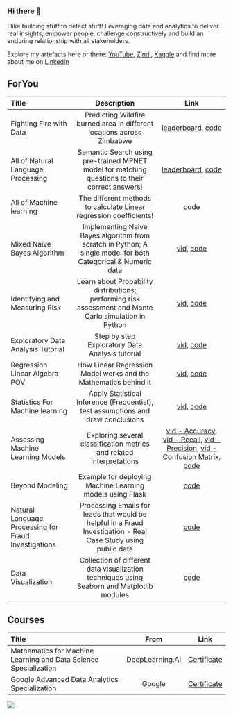 ### Hi there 👋

I like building stuff to detect stuff! Leveraging data and analytics to deliver real insights, empower people, challenge constructively and build an enduring relationship with all stakeholders.

Explore my artefacts here or there: [YouTube](https://www.youtube.com/@ammopy), [Zindi](https://zindi.africa/users/AmMoPy), [Kaggle](https://www.kaggle.com/amrmuhammad) and find more about me on [LinkedIn](https://www.linkedin.com/in/amrmuhamad)

## ForYou

|Title|Description|Link|
|:----|:----:|:----:|
|Fighting Fire with Data |Predicting Wildfire burned area in different locations across Zimbabwe |[leaderboard](https://zindi.africa/competitions/predict-fire-extent/leaderboard), [code](https://github.com/AmMoPy/Wildfire_Prediction_Challenge)|
|All of Natural Language Processing |Semantic Search using pre-trained MPNET model for matching questions to their correct answers! |[leaderboard](https://www.kaggle.com/competitions/dtc-zoomcamp-qa-challenge/leaderboard), [code](https://github.com/AmMoPy/semantic-search-question-answer)|
|All of Machine learning |The different methods to calculate Linear regression coefficients! |[code](https://github.com/AmMoPy/Simple_Multiple_Bayesian_Linear_Regression)|
|Mixed Naive Bayes Algorithm |Implementing Naive Bayes algorithm from scratch in Python; A single model for both Categorical & Numeric data |[vid](https://youtu.be/wz8rkWFLdPQ), [code](https://github.com/AmMoPy/Mixed_Naive_Bayes_Classifier)|
|Identifying and Measuring Risk |Learn about Probability distributions; performing risk assessment and Monte Carlo simulation in Python |[vid](https://youtu.be/bs5rPzr8zr4), [code](https://github.com/AmMoPy/Probability_Distribution_Risk_Monte_Carlo)|
|Exploratory Data Analysis Tutorial |Step by step Exploratory Data Analysis tutorial |[vid](https://youtu.be/_57goAoPjBs), [code](https://github.com/AmMoPy/General_Linear_Model_GLM_ANOVA_T-test)|
|Regression Linear Algebra POV |How Linear Regression Model works and the Mathematics behind it |[vid](https://youtu.be/pmiV8hm-Ksg), [code](https://github.com/AmMoPy/Simple_Multiple_Bayesian_Linear_Regression)|
|Statistics For Machine learning |Apply Statistical Inference (Frequentist), test assumptions and draw conclusions |[vid](https://youtu.be/uLNK_ewiDrU), [code](https://github.com/AmMoPy/General_Linear_Model_GLM_ANOVA_T-test)|
|Assessing Machine Learning Models |Exploring several classification metrics and related interpretations |[vid - Accuracy](https://youtube.com/shorts/z_-PMXhDTqs?feature=share), [vid - Recall](https://youtube.com/shorts/-zFcVMprusU?feature=share), [vid - Precision](https://youtube.com/shorts/YIpKYK-O7Qo?feature=share), [vid - Confusion Matrix](https://youtube.com/shorts/gxubPcEgB4M?feature=share), [code](https://github.com/AmMoPy/Recall_Precision_Accuracy_Confusion_Matrix)|
|Beyond Modeling |Example for deploying Machine Learning models using Flask |[code](https://github.com/AmMoPy/Deploying_Machine_Learning_Model)|
|Natural Language Processing for Fraud Investigations |Processing Emails for leads that would be helpful in a Fraud Investigation - Real Case Study using public data |[code](https://github.com/AmMoPy/NLP_Enron_Emails)|
|Data Visualization |Collection of different data visualization techniques using Seaborn and Matplotlib modules |[code](https://github.com/AmMoPy/Data_Visualization)|

## Courses

|Title|From|Link|
|:----|:----:|:----:|
|Mathematics for Machine Learning and Data Science Specialization|DeepLearning.AI  |[Certificate](https://www.coursera.org/account/accomplishments/specialization/WV6HS4TF942N) |
|Google Advanced Data Analytics Specialization|Google |[Certificate](https://www.coursera.org/account/accomplishments/specialization/V3QFZC3A68XU) |

![](https://komarev.com/ghpvc/?username=AmMoPy&style=flat-square)

<!--
**AmMoPy/AmMoPy** is a ✨ _special_ ✨ repository because its `README.md` (this file) appears on your GitHub profile.

Here are some ideas to get you started:

- 🔭 I’m currently working on ...
- 🌱 I’m currently learning ...
- 👯 I’m looking to collaborate on ...
- 🤔 I’m looking for help with ...
- 💬 Ask me about ...
- 📫 How to reach me: ...
- 😄 Pronouns: ...
- ⚡ Fun fact: ...
-->
